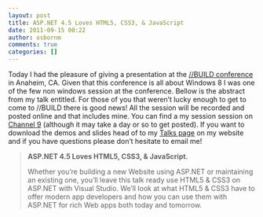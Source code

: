 ```yaml
---
layout: post
title: ASP.NET 4.5 Loves HTML5, CSS3, & JavaScript
date: 2011-09-15 00:22
author: osbornm
comments: true
categories: []
---
```

Today I had the pleasure of giving a presentation at the <a href="http://www.buildwindows.com/">//BUILD conference</a> in Anaheim, CA. Given that this conference is all about Windows 8 I was one of the few non windows session at the conference. Bellow is the abstract from my talk entitled. For those of you that weren’t lucky enough to get to come to //BUILD there is good news! All the session will be recorded and posted online and that includes mine. You can find a my session session on <a href="http://channel9.msdn.com/events/BUILD/BUILD2011/TOOL-796T">Channel 9</a> (although it may take a day or so to get posted). If you want to download the demos and slides head of to my <a href="http://osbornm.com/home/talks">Talks page</a> on my website and if you have questions please don’t hesitate to email me!

<blockquote>
<strong>ASP.NET 4.5 Loves HTML5, CSS3, &amp; JavaScript.</strong>

Whether you’re building a new Website using ASP.NET or maintaining an existing one, you’ll leave this talk ready use HTML5 &amp; CSS3 on ASP.NET with Visual Studio. We’ll look at what HTML5 &amp; CSS3 have to offer modern app developers and how you can use them with ASP.NET for rich Web apps both today and tomorrow.
</blockquote>
